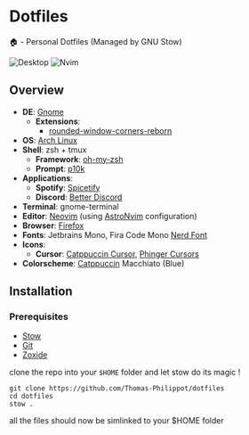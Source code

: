 # Dotfiles
🏠 - Personal Dotfiles (Managed by GNU Stow)

![Desktop](https://github.com/Thomas-Philippot/dotfiles/assets/36050256/e826c757-b196-4294-be78-af9fd390fd04)
![Nvim](https://github.com/Thomas-Philippot/dotfiles/assets/36050256/d1927d92-f9a5-4068-a9d9-bebb696e7844)

## Overview

- **DE**: [Gnome](https://www.gnome.org/)
  - **Extensions**:
    -  [rounded-window-corners-reborn](https://github.com/flexagoon/rounded-window-corners)
- **OS**: [Arch Linux]([https://getfedora.org/](https://archlinux.org/))
- **Shell**: zsh + tmux
  - **Framework**: [oh-my-zsh](https://ohmyz.sh/)
  - **Prompt**: [p10k](https://github.com/romkatv/powerlevel10k)
- **Applications**:
  - **Spotify**: [Spicetify](https://spicetify.app/)
  - **Discord**: [Better Discord](https://betterdiscord.app/)
- **Terminal**: gnome-terminal
- **Editor**: [Neovim](https://github.com/neovim/neovim/) (using [AstroNvim](https://github.com/AstroNvim/AstroNvim) configuration)
- **Browser**: [Firefox](https://www.mozilla.org/firefox/)
- **Fonts**: Jetbrains Mono, Fira Code Mono [Nerd Font](https://www.nerdfonts.com/)
- **Icons**:
  - **Cursor**: [Catppuccin Cursor](https://github.com/catppuccin/cursors), [Phinger Cursors](https://github.com/phisch/phinger-cursors)
- **Colorscheme**: [Catppuccin](https://github.com/catppuccin/catppuccin) Macchiato (Blue)

## Installation

### Prerequisites

- [Stow](https://www.gnu.org/software/stow/)
- [Git](https://git-scm.com)
- [Zoxide]()

clone the repo into your `$HOME` folder and let stow do its magic !

````
git clone https://github.com/Thomas-Philippot/dotfiles
cd dotfiles
stow .
``````

all the files should now be simlinked to your $HOME folder
